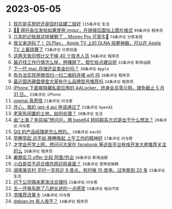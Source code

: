 # 2023-05-05

1. [现在是买房好还是回村自建二层好](https://www.v2ex.com/t/937436) `115条评论` `生活`
1. [🙏🏻 拜托各位发帖如果使用 imgur，在链接后面加上图片格式](https://www.v2ex.com/t/937487) `99条评论` `程序员`
1. [几年的记账就这样被删了... Money Pro 可真牛🍺](https://www.v2ex.com/t/937429) `74条评论` `分享发现`
1. [我又来送码了！ DLPlay， Apple TV 上的 DLNA 投屏神器，可以在 Apple TV 上看球赛了](https://www.v2ex.com/t/937450) `73条评论` `分享创造`
1. [这两天我司预计又干掉 40 个技术人员](https://www.v2ex.com/t/937524) `56条评论` `程序员`
1. [最近找工作行情怎么样，想裸辞了。帮忙给点建议呢](https://www.v2ex.com/t/937476) `31条评论` `职场话题`
1. [下一代 mac 存储还会卖金价吗？](https://www.v2ex.com/t/937460) `30条评论` `Apple`
1. [有办法实现用微信扫一扫二维码连接 wifi 吗](https://www.v2ex.com/t/937538) `26条评论` `程序员`
1. [最近固态硬盘便宜大家有什么品牌型号推荐吗](https://www.v2ex.com/t/937456) `24条评论` `程序员`
1. [iPhone 下直接隐藏私密应用的 AALocker，终身会员零元购，限免截止 5 月 31 日。](https://www.v2ex.com/t/937573) `23条评论` `iPhone`
1. [openai 真奇怪](https://www.v2ex.com/t/937433) `21条评论` `问与答`
1. [开心，我的 gpt-4 api 申请通过了](https://www.v2ex.com/t/937426) `21条评论` `OpenAI`
1. [老家有闲置的土地，如何处理？](https://www.v2ex.com/t/937547) `20条评论` `生活`
1. [由“上海 7 年前端”想问问，用 base64 转码联系方式是出于什么想法？](https://www.v2ex.com/t/937430) `20条评论` `问与答`
1. [QQ 的产品经理是怎么想的。](https://www.v2ex.com/t/937440) `19条评论` `macOS`
1. [早睡早起 远不如 晚睡晚起 上午工作的精神好](https://www.v2ex.com/t/937473) `17条评论` `问与答`
1. [才学会开学上网，想问问大家在 facebook 等这些平台有啥开发大佬推荐关注的么](https://www.v2ex.com/t/937558) `16条评论` `程序员`
1. [暑期实习 offer 比较 阿里/外企](https://www.v2ex.com/t/937502) `16条评论` `职场话题`
1. [小白是否不适合搞外网远程桌面？](https://www.v2ex.com/t/937485) `16条评论` `宽带症候群`
1. [湖南某农村 平时一天将近 8 度点，有时候 10 度电，过年能到 20 多](https://www.v2ex.com/t/937515) `15条评论` `生活`
1. [问下公司搞末尾淘汰合理吗](https://www.v2ex.com/t/937478) `15条评论` `问与答`
1. [五一开电车跑了几趟长途的一点感受](https://www.v2ex.com/t/937459) `15条评论` `电动汽车`
1. [求推荐流量卡](https://www.v2ex.com/t/937527) `14条评论` `问与答`
1. [debian.im 有人收不？](https://www.v2ex.com/t/937435) `14条评论` `程序员`
